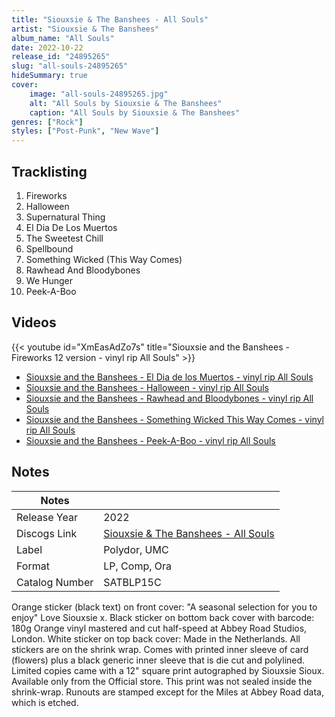 ```yaml
---
title: "Siouxsie & The Banshees - All Souls"
artist: "Siouxsie & The Banshees"
album_name: "All Souls"
date: 2022-10-22
release_id: "24895265"
slug: "all-souls-24895265"
hideSummary: true
cover:
    image: "all-souls-24895265.jpg"
    alt: "All Souls by Siouxsie & The Banshees"
    caption: "All Souls by Siouxsie & The Banshees"
genres: ["Rock"]
styles: ["Post-Punk", "New Wave"]
---
```


## Tracklisting
1. Fireworks
2. Halloween
3. Supernatural Thing
4. El Dia De Los Muertos
5. The Sweetest Chill
6. Spellbound
7. Something Wicked (This Way Comes)
8. Rawhead And Bloodybones
9. We Hunger
10. Peek-A-Boo

## Videos
{{< youtube id="XmEasAdZo7s" title="Siouxsie and the Banshees - Fireworks 12 version - vinyl rip All Souls" >}}
- [Siouxsie and the Banshees - El Dia de los Muertos - vinyl rip All Souls](https://www.youtube.com/watch?v=rAVxdM6khWY)
- [Siouxsie and the Banshees - Halloween - vinyl rip All Souls](https://www.youtube.com/watch?v=6bUiifyHZYw)
- [Siouxsie and the Banshees - Rawhead and Bloodybones - vinyl rip All Souls](https://www.youtube.com/watch?v=qBFYD0EQR1s)
- [Siouxsie and the Banshees - Something Wicked This Way Comes - vinyl rip All Souls](https://www.youtube.com/watch?v=6B8jL8T9OM4)
- [Siouxsie and the Banshees - Peek-A-Boo - vinyl rip All Souls](https://www.youtube.com/watch?v=3hdVQOzAGog)


## Notes

| Notes          |             |
| ---------------| ----------- |
| Release Year   | 2022 |
| Discogs Link   | [Siouxsie & The Banshees - All Souls](https://www.discogs.com/release/24895265-Siouxsie-And-The-Banshees-All-Souls) |
| Label          | Polydor, UMC |
| Format         | LP, Comp, Ora |
| Catalog Number | SATBLP15C |

Orange sticker (black text) on front cover: "A seasonal selection for you to enjoy" Love Siouxsie x. Black sticker on bottom back cover with barcode: 180g Orange vinyl mastered and cut half-speed at Abbey Road Studios, London. White sticker on top back cover: Made in the Netherlands. All stickers are on the shrink wrap. Comes with printed inner sleeve of card (flowers) plus a black generic inner sleeve that  is die cut and polylined.   Limited copies came with a 12" square print autographed by Siouxsie Sioux. Available only from the Official store. This print was not sealed inside the shrink-wrap.  Runouts are stamped except for the Miles at Abbey Road data, which is etched.

